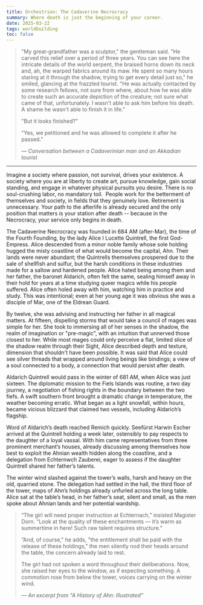 ```yaml
---
title: Orchestrion: The Cadaverine Necrocracy
summary: Where death is just the beginning of your career.
date: 2025-03-22
tags: worldbuilding
toc: false
---
```

<blockquote>
  <p>
    "My great-grandfather was a sculptor," the gentleman said. "He carved this relief over a period of three years. You can see here the intricate details of the world serpent, the braised horns down its neck and, ah, the warped fabrics around its maw. He spent so many hours staring at it through the shadow, trying to get every detail just so," he smiled, glancing at the frazzled tourist. "He was actually contacted by some research fellows, not sure from where, about how he was able to create such an accurate depiction of the creature; not sure what came of that, unfortunately. I wasn't able to ask him before his death. A shame he wasn't able to finish it in life."
  </p>
  
  <p>"But it looks finished?"</p>
  
  <p>"Yes, we petitioned and he was allowed to complete it after he passed."</p>

  <cite>— Conversation between a Cadaverinian man and an Akkadian tourist</cite>
</blockquote>

<hr/>

Imagine a society where passion, not survival, drives your existence. A society where you are at liberty to create art, pursue knowledge, gain social standing, and engage in whatever physical pursuits you desire. There is no soul-crushing labor, no mandatory toil.  People work for the betterment of themselves and society, in fields that they genuinely love. Retirement is unnecessary. Your path to the afterlife is already secured and the only position that matters is your station after death -- because in the Necrocracy, your service only begins in death.

The Cadaverine Necrocracy was founded in 684 AM (after-Mar), the time of the Fourth Founding, by the lady Alice I Lucette Quintrell, the first God-Empress. Alice descended from a minor noble family whose sole holding hugged the misty coastline of what would become the capital, Ahn. Their lands were never abundant; the Quintrells themselves prospered due to the sale of shellfish and sulfur, but the harsh conditions in these industries made for a sallow and hardened people. Alice hated being among them and her father, the baronet Aldarich, often felt the same, sealing himself away in their hold for years at a time studying queer magics while his people suffered. Alice often holed away with him, watching him in practice and study. This was intentional; even at her young age it was obvious she was a disciple of Mar, one of the Eldrean Guard.

By twelve, she was advising and instructing her father in all magical matters. At fifteen, dispelling storms that would take a council of mages was simple for her. She took to immersing all of her senses in the shadow, the realm of imagination or "pre-magic", with an intuition that unnerved those closest to her. While most mages could only perceive a flat, limited slice of the shadow realm through their Sight, Alice described depth and texture, dimension that shouldn't have been possible. It was said that Alice could see silver threads that wrapped around living beings like bindings; a view of a soul connected to a body, a connection that would persist after death.

Aldarich Quintrell would pass in the winter of 681 AM, when Alice was just sixteen. The diplomatic mission to the Fiels Islands was routine, a two day journey, a negotiation of fishing rights in the boundary between the two fiefs. A swift southern front brought a dramatic change in temperature, the weather becoming erratic. What began as a light snowfall, within hours, became vicious blizzard that claimed two vessels, including Aldarich’s flagship.

Word of Aldarich’s death reached Remich quickly. Seefürst Harwin Escher arrived at the Quintrell holding a week later, ostensibly to pay respects to the daughter of a loyal vassal. With him came representatives from three prominent merchant’s houses, already discussing among themselves how best to exploit the Ahnian wealth hidden along the coastline, and a delegation from Echternwch Zauberei, eager to assess if the daughter Quintrell shared her father’s talents.

The winter wind slashed against the tower’s walls, harsh and heavy on the old, quarried stone. The delegation had settled in the hall, the third floor of the tower, maps of Ahn’s holdings already unfurled across the long table. Alice sat at the table’s head, in her father’s seat, silent and small, as the men spoke about Ahnian lands and her potential wardship.

<blockquote>
  <p>
    “The girl will need proper instruction at Echternach,” insisted Magister Dorn. “Look at the quality of these enchantments — it’s warm as summertime in here! Such raw talent requires structure.”
  </p>

  <p>
    “And, of course," he adds, "the entitlement shall be paid with the release of these holdings,” the men silently nod their heads around the table, the concern already laid to rest.
  </p>

  <p>
    The girl had not spoken a word throughout their deliberations. Now, she raised her eyes to the window, as if expecting something. A commotion rose from below the tower, voices carrying on the winter wind.
  </p>

  <cite>— An excerpt from "A History of Ahn: Illustrated" </cite>
</blockquote>